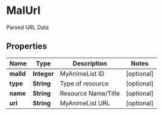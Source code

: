 

# MalUrl

Parsed URL Data

## Properties

| Name | Type | Description | Notes |
|------------ | ------------- | ------------- | -------------|
|**malId** | **Integer** | MyAnimeList ID |  [optional] |
|**type** | **String** | Type of resource |  [optional] |
|**name** | **String** | Resource Name/Title |  [optional] |
|**url** | **String** | MyAnimeList URL |  [optional] |



